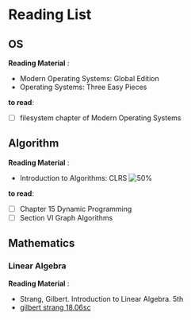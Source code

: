 # Reading List

## OS

**Reading Material** :

- Modern Operating Systems: Global Edition
- Operating Systems: Three Easy Pieces

**to read**:

- [ ] filesystem chapter of Modern Operating Systems

## Algorithm

**Reading Material** :

- Introduction to Algorithms: CLRS ![50%](https://progress-bar.dev/50)

**to read**:

- [ ] Chapter 15 Dynamic Programming
- [ ] Section VI Graph Algorithms

## Mathematics

### Linear Algebra

**Reading Material** :

- Strang, Gilbert. Introduction to Linear Algebra. 5th
- [gilbert strang 18.06sc](https://www.youtube.com/watch?v=7UJ4CFRGd-U&list=PLE7DDD91010BC51F8)
